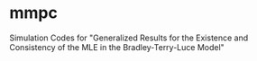 # mmpc
Simulation Codes for "Generalized Results for the Existence and Consistency of the MLE in the Bradley-Terry-Luce Model"
